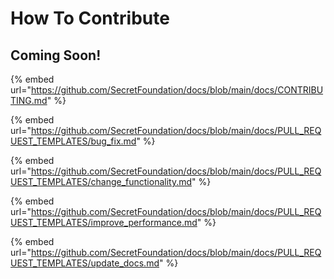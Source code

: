 # How To Contribute

## Coming Soon!

{% embed url="https://github.com/SecretFoundation/docs/blob/main/docs/CONTRIBUTING.md" %}

{% embed url="https://github.com/SecretFoundation/docs/blob/main/docs/PULL_REQUEST_TEMPLATES/bug_fix.md" %}

{% embed url="https://github.com/SecretFoundation/docs/blob/main/docs/PULL_REQUEST_TEMPLATES/change_functionality.md" %}

{% embed url="https://github.com/SecretFoundation/docs/blob/main/docs/PULL_REQUEST_TEMPLATES/improve_performance.md" %}



{% embed url="https://github.com/SecretFoundation/docs/blob/main/docs/PULL_REQUEST_TEMPLATES/update_docs.md" %}
